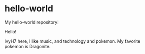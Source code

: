 # hello-world
My hello-world repository!

Hello!

IvyH7 here, I like music, and technology and pokemon. My favorite pokemon is Dragonite.
